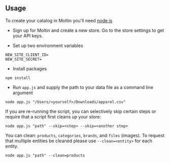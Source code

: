 ## Usage

To create your catalog in Moltin you'll need [node.js](https://nodejs.org/en/)

- Sign up for Moltin and create a new store. Go to the store settings to get your API keys.

- Set up two environment variables

```
NEW_SITE_CLIENT_ID=
NEW_SITE_SECRET=
```

- Install packages

```
npm install
```

- Run `app.js` and supply the path to your data file as a command line argument

```
node app.js "/Users/<yourself>/Downloads/apparel.csv"
```

If you are re-running the script, you can selectively skip certain steps or require that a script first cleans up your store:

```
node app.js "path" --skip=<step> --skip=<another step>
```

You can clean: `products`, `categories`, `brands`, and `files` (images). To request that multiple entities be cleaned please use `--clean=<entity>` for each entity.

```
node app.js "path" --clean=products
```
